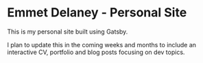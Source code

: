 # Emmet Delaney - Personal Site

This is my personal site built using Gatsby.

I plan to update this in the coming weeks and months to include an interactive CV, portfolio and blog posts focusing on dev topics.
